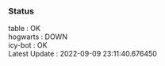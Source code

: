 ### Status


table : OK  
hogwarts : DOWN  
icy-bot : OK  
Latest Update : 2022-09-09 23:11:40.676450
